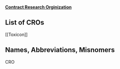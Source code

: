 [**Contract Research Orginization**](https://en.wikipedia.org/wiki/Contract_research_organization)

## List of CROs
[[Toxicon]]

## Names, Abbreviations, Misnomers
CRO